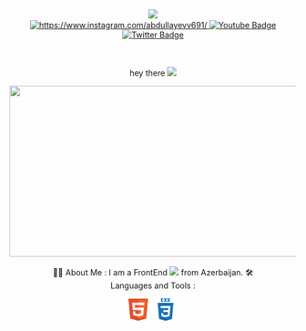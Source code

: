 <div id="header" align="center">
  <img src="https://media.giphy.com/media/M9gbBd9nbDrOTu1Mqx/giphy.gif" width="100"/>
</div>

<div id="abdullayev0535" align="center">
  <a  href="https://www.instagram.com/abdullayevv691/" >
  <img src="https://img.shields.io/badge/Instagram-red?style=for-the-badge&logo=instagram&logoColor=white" alt="https://www.instagram.com/abdullayevv691/"/>
    <a/>
    <a href="#">
  <img src="https://img.shields.io/badge/WhatsApp-green?style=for-the-badge&logo=WhatsApp&logoColor=white" alt="Youtube Badge"/>
  <a/>
      <a href="#">
  <img src="https://img.shields.io/badge/Telegram-blue?style=for-the-badge&logo=Telegram&logoColor=white" alt="Twitter Badge"/>
<a/> 
        <div/>
        <br>
        <img src="https://komarev.com/ghpvc/?username=your-github-usernameabdullayev0535&style=flat-square&color=blue" alt=""/>

        
  hey there
  <img src="https://media.giphy.com/media/hvRJCLFzcasrR4ia7z/giphy.gif" href="https://github.com/Abdullayev0535" width="30px"/>

    
  <img src="https://media.giphy.com/media/dWesBcTLavkZuG35MI/giphy.gif" width="600" height="300"/>

        
        
 :woman_technologist: About Me :
     I am a FrontEnd  <img src="https://media.giphy.com/media/WUlplcMpOCEmTGBtBW/giphy.gif" width="30"> from Azerbaijan.
:hammer_and_wrench:
       <br>
    Languages and Tools :
        
  <img src="https://github.com/devicons/devicon/blob/master/icons/html5/html5-original.svg" title="HTML5" alt="HTML" width="40" height="40"/>&nbsp;
  <img src="https://github.com/devicons/devicon/blob/master/icons/css3/css3-plain-wordmark.svg"  title="CSS3" alt="CSS" width="40" height="40"/>&nbsp;

